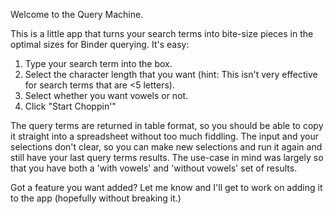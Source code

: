 Welcome to the Query Machine.

This is a little app that turns your search terms into bite-size pieces in the optimal sizes for Binder querying. 
It's easy:
1. Type your search term into the box.
2. Select the character length that you want (hint: This isn't very effective for search terms that are <5 letters).
3. Select whether you want vowels or not.
4. Click "Start Choppin'"

The query terms are returned in table format, so you should be able to copy it straight into a spreadsheet without too much fiddling. The input and your selections don't clear, so you can make new selections and run it again and still have your last query terms results. The use-case in mind was largely so that you have both a 'with vowels' and 'without vowels' set of results.

Got a feature you want added? Let me know and I'll get to work on adding it to the app (hopefully without breaking it.)